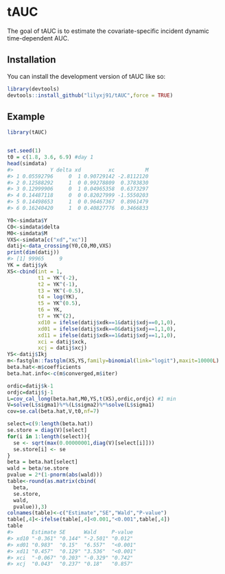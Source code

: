 
<!-- README.md is generated from README.Rmd. Please edit that file -->

# tAUC

<!-- badges: start -->
<!-- badges: end -->

The goal of tAUC is to estimate the covariate-specific incident dynamic
time-dependent AUC.

## Installation

You can install the development version of tAUC like so:

``` r
library(devtools)
devtools::install_github("lilyxj91/tAUC",force = TRUE)
```

## Example

``` r
library(tAUC)
```

``` r

set.seed(1)
t0 = c(1.8, 3.6, 6.9) #day 1
head(simdata)
#>            Y delta xd         xc          M
#> 1 0.05592796     0  1 0.90729142 -2.8112120
#> 2 0.12588292     1  0 0.99278809  0.3783830
#> 3 0.12999906     0  1 0.04965358  0.6373297
#> 4 0.14487118     0  0 0.82027999 -1.5550203
#> 5 0.14498653     1  0 0.96467367  0.8961479
#> 6 0.16240420     1  0 0.40827776  0.3466833
```

``` r
Y0<-simdata$Y
C0<-simdata$delta
M0<-simdata$M
VXS<-simdata[c("xd","xc")]
datij<-data_crossing(Y0,C0,M0,VXS)
print(dim(datij))
#> [1] 99965     9
YK = datij$yk
XS<-cbind(int = 1,
          t1 = YK^(-2),
          t2 = YK^(-1),
          t3 = YK^(-0.5),
          t4 = log(YK),
          t5 = YK^(0.5),
          t6 = YK,
          t7 = YK^(2),
          xd10 = ifelse(datij$xdk==1&datij$xdj==0,1,0),
          xd01 = ifelse(datij$xdk==0&datij$xdj==1,1,0),
          xd11 = ifelse(datij$xdk==1&datij$xdj==1,1,0),
          xci = datij$xck,
          xcj = datij$xcj)
YS<-datij$Ikj
m<-fastglm::fastglm(XS,YS,family=binomial(link="logit"),maxit=10000L)
beta.hat<-m$coefficients
beta.hat.info<-c(m$converged,m$iter)
```

``` r
ordic=datij$k-1
ordjc=datij$j-1
L=cov_cal_long(beta.hat,M0,YS,t(XS),ordic,ordjc) #1 min
V=solve(L$sigma1)%*%(L$sigma2)%*%solve(L$sigma1)
cov=se.cal(beta.hat,V,t0,nf=7)
```

``` r
select=c(9:length(beta.hat))
se.store = diag(V)[select]
for(i in 1:length(select)){
  se <- sqrt(max(0.00000001,diag(V)[select[i]]))
  se.store[i] <- se
}
beta = beta.hat[select]
wald = beta/se.store
pvalue = 2*(1-pnorm(abs(wald)))
table<-round(as.matrix(cbind(
  beta,
  se.store,
  wald,
  pvalue)),3)
colnames(table)<-c("Estimate","SE","Wald","P-value")
table[,4]<-ifelse(table[,4]<0.001,"<0.001",table[,4])
table
#>      Estimate SE      Wald     P-value 
#> xd10 "-0.361" "0.144" "-2.501" "0.012" 
#> xd01 "0.983"  "0.15"  "6.557"  "<0.001"
#> xd11 "0.457"  "0.129" "3.536"  "<0.001"
#> xci  "-0.067" "0.203" "-0.329" "0.742" 
#> xcj  "0.043"  "0.237" "0.18"   "0.857"
```
